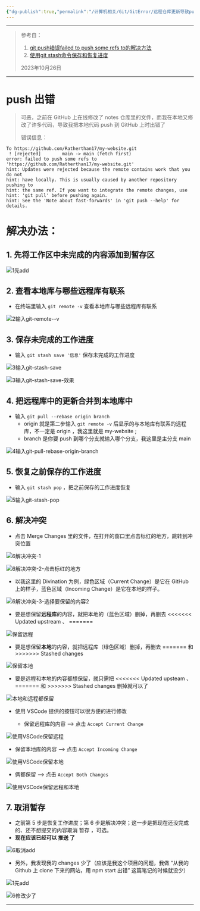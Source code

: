 ```yaml
---
{"dg-publish":true,"permalink":"/计算机相关/Git/GitError/远程仓库更新导致push代码失败/","created":"2024年03月05日 星期二 17:04","updated":"2025-04-01T21:48:30.434+08:00"}
---
```



---

> 参考自：
> 
> 1. [git push错误failed to push some refs to的解决方法](https://www.cnblogs.com/Rainingday/p/12364690.html)
> 2. [使用git stash命令保存和恢复进度](https://blog.csdn.net/daguanjia11/article/details/73810577)
>
> 
> 2023年10月26日

---

# push 出错

> 可恶，之前在 GitHub 上在线修改了 notes 仓库里的文件，而我在本地又修改了许多代码，导致我把本地代码 push 到 GitHub 上时出错了  
>
> 错误信息：

```shell
To https://github.com/Ratherthan17/my-website.git
 ! [rejected]        main -> main (fetch first)
error: failed to push some refs to 'https://github.com/Ratherthan17/my-website.git'
hint: Updates were rejected because the remote contains work that you do not
hint: have locally. This is usually caused by another repository pushing to
hint: the same ref. If you want to integrate the remote changes, use
hint: 'git pull' before pushing again.
hint: See the 'Note about fast-forwards' in 'git push --help' for details.
```

# 解决办法：

## 1. 先将工作区中未完成的内容添加到暂存区  

![1先add](https://github.com/Ratherthan17/picx-images-hosting/raw/master/ObsidainNotes/Computer/Git/Error/DueToRemoteUpdate/1先add.6t7aku3f6z.webp)

## 2. 查看本地库与哪些远程库有联系

- 在终端里输入 ``` git remote -v ``` 查看本地库与哪些远程库有联系  

![2输入git-remote--v](https://github.com/Ratherthan17/picx-images-hosting/raw/master/ObsidainNotes/Computer/Git/Error/DueToRemoteUpdate/2输入git-remote--v.8l09frcv4l.webp)

## 3. 保存未完成的工作进度

- 输入 ``` git stash save '信息' ``` 保存未完成的工作进度

![3输入git-stash-save](https://github.com/Ratherthan17/picx-images-hosting/raw/master/ObsidainNotes/Computer/Git/Error/DueToRemoteUpdate/3输入git-stash-save.969x227z33.webp)

 ![3输入git-stash-save-效果](https://github.com/Ratherthan17/picx-images-hosting/raw/master/ObsidainNotes/Computer/Git/Error/DueToRemoteUpdate/3输入git-stash-save-效果.64e10u8wvm.webp)
 
## 4. 把远程库中的更新合并到本地库中

- 输入 ``` git pull --rebase origin branch ``` 
	- origin 就是第二步输入 ``` git remote -v ``` 后显示的与本地库有联系的远程库，不一定是 origin ，我这里就是 my-website ;
	- branch 是你要 push 到哪个分支就输入哪个分支，我这里是主分支 main  
  
![4输入git-pull-rebase-origin-branch](https://github.com/Ratherthan17/picx-images-hosting/raw/master/ObsidainNotes/Computer/Git/Error/DueToRemoteUpdate/4输入git-pull-rebase-origin-branch.2dovflk1o4.webp)

## 5. 恢复之前保存的工作进度

- 输入 ``` git stash pop ``` ，把之前保存的工作进度恢复

![5输入git-stash-pop](https://github.com/Ratherthan17/picx-images-hosting/raw/master/ObsidainNotes/Computer/Git/Error/DueToRemoteUpdate/5输入git-stash-pop.77dqbq4qra.webp)

## 6. 解决冲突

- 点击 Merge Changes 里的文件，在打开的窗口里点击标红的地方，跳转到冲突位置

![6解决冲突-1](https://github.com/Ratherthan17/picx-images-hosting/raw/master/ObsidainNotes/Computer/Git/Error/DueToRemoteUpdate/6解决冲突-1.2h8hdbd4e0.webp)
 
![6解决冲突-2-点击标红的地方](https://github.com/Ratherthan17/picx-images-hosting/raw/master/ObsidainNotes/Computer/Git/Error/DueToRemoteUpdate/6解决冲突-2-点击标红的地方.3gokqhfvjt.webp)

-  以我这里的 Divination 为例，绿色区域（Current Change）是它在 GitHub 上的样子，蓝色区域（Incoming Change）是它在本地的样子。

![6解决冲突-3-选择要保留的内容2](https://github.com/Ratherthan17/picx-images-hosting/raw/master/ObsidainNotes/Computer/Git/Error/DueToRemoteUpdate/6解决冲突-3-选择要保留的内容2.58hjldz8fx.webp)

- 要是想保留**远程库**的内容，就把本地的（蓝色区域）删掉，再删去 <<<<<<< Updated upstream 、 =======

![保留远程](https://github.com/Ratherthan17/picx-images-hosting/raw/master/ObsidainNotes/Computer/Git/Error/DueToRemoteUpdate/保留远程.8l09frfssq.gif)

- 要是想保留**本地**的内容，就把远程库（绿色区域）删掉，再删去  ======= 和 >>>>>>> Stashed changes

![保留本地](https://github.com/Ratherthan17/picx-images-hosting/raw/master/ObsidainNotes/Computer/Git/Error/DueToRemoteUpdate/保留本地.9rjkod4pe1.gif)

- 要是远程和本地的内容都想保留，就只需把 <<<<<<< Updated upsteam 、 ======= 和 >>>>>>> Stashed changes 删掉就可以了

![本地和远程都保留](https://github.com/Ratherthan17/picx-images-hosting/raw/master/ObsidainNotes/Computer/Git/Error/DueToRemoteUpdate/本地和远程都保留.4ub3uiqxl9.gif)

- 使用 VSCode 提供的按钮可以很方便的进行修改

	- 保留远程库的内容 ——> 点击 `Accept Current Change`

 ![使用VSCode保留远程](https://github.com/Ratherthan17/picx-images-hosting/raw/master/ObsidainNotes/Computer/Git/Error/DueToRemoteUpdate/使用VSCode保留远程.2h8hdbd4eo.gif)

  - 保留本地库的内容 ——> 点击 `Accept Incoming Change`

![使用VSCode保留本地](https://github.com/Ratherthan17/picx-images-hosting/raw/master/ObsidainNotes/Computer/Git/Error/DueToRemoteUpdate/使用VSCode保留本地.7axc9fxthr.gif)

  - 俩都保留 ——> 点击 `Accept Both Changes`

![使用VSCode保留远程和本地](https://github.com/Ratherthan17/picx-images-hosting/raw/master/ObsidainNotes/Computer/Git/Error/DueToRemoteUpdate/使用VSCode保留远程和本地.45huai3ekx.gif)

## 7. 取消暂存

- 之前第 5 步是恢复工作进度；第 6 步是解决冲突；这一步是把现在还没完成的、还不想提交的内容取消 暂存 ，可选。
 - **现在应该已经可以 推送 了**

![6取消add](https://github.com/Ratherthan17/picx-images-hosting/raw/master/ObsidainNotes/Computer/Git/Error/DueToRemoteUpdate/6取消add.5q7l9z0m0x.webp)

- 另外，我发现我的 changes 少了（应该是我这个项目的问题，我做 “从我的 Github 上 clone 下来的网站，用 npm start 出错” 这篇笔记的时候就没少）

![1先add](https://github.com/Ratherthan17/picx-images-hosting/raw/master/ObsidainNotes/Computer/Git/Error/DueToRemoteUpdate/1先add.6t7aku3f6z.webp)

![6修改少了](https://github.com/Ratherthan17/picx-images-hosting/raw/master/ObsidainNotes/Computer/Git/Error/DueToRemoteUpdate/6修改少了.lvwkp0osj.webp)

---

[git pull和git fetch]: https://www.bilibili.com/video/BV1E3411c7cb/?spm_id_from=333.999.0.0&vd_source=4f65863adf19c12522e7026402e62e53

[Git工作流和核心原理]: https://www.bilibili.com/video/BV1r3411F7kn/?spm_id_from=333.1007.top_right_bar_window_custom_collection.content.click&vd_source=4f65863adf19c12522e7026402e62e53

[443 Operation timed out的解决办法]: https://juejin.cn/post/6844904193170341896